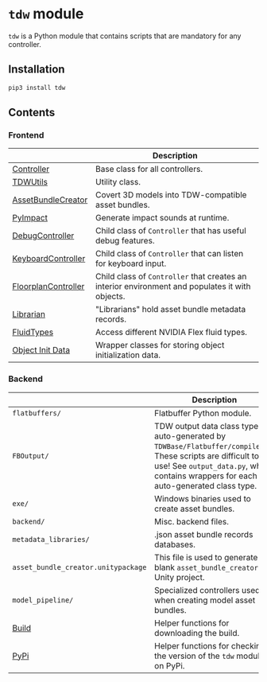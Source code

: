 # `tdw` module

`tdw` is a Python module that contains scripts that are mandatory for any controller.

## Installation

```bash
pip3 install tdw
```

## Contents

### Frontend

|                                                              | Description                                                  |
| ------------------------------------------------------------ | ------------------------------------------------------------ |
| [Controller](https://github.com/threedworld-mit/tdw/blob/master/Documentation/python/controller.md) | Base class for all controllers.                              |
| [TDWUtils](https://github.com/threedworld-mit/tdw/blob/master/Documentation/python/tdw_utils.md) | Utility class.                                               |
| [AssetBundleCreator](https://github.com/threedworld-mit/tdw/blob/master/Documentation/python/asset_bundle_creator.md) | Covert 3D models into TDW-compatible asset bundles.          |
| [PyImpact](https://github.com/threedworld-mit/tdw/blob/master/Documentation/python/py_impact.md) | Generate impact sounds at runtime.                           |
| [DebugController](https://github.com/threedworld-mit/tdw/blob/master/Documentation/python/debug_controller.md) | Child class of `Controller` that has useful debug features.  |
| [KeyboardController](keyboard_controller.md)                 | Child class of `Controller` that can listen for keyboard input. |
| [FloorplanController](floorplan_controller.md)               | Child class of `Controller` that creates an interior environment and populates it with objects. |
| [Librarian](https://github.com/threedworld-mit/tdw/blob/master/Documentation/python/librarian/librarian.md) | "Librarians" hold asset bundle metadata records.             |
| [FluidTypes](https://github.com/threedworld-mit/tdw/blob/master/Documentation/python/fluid_types.md) | Access different NVIDIA Flex fluid types.                    |
| [Object Init Data](object_init_data.md)                      | Wrapper classes for storing object initialization data.      |

### Backend

|                                                              | Description                                                  |
| ------------------------------------------------------------ | ------------------------------------------------------------ |
| `flatbuffers/`                                               | Flatbuffer Python module.                                    |
| `FBOutput/`                                                  | TDW output data class types auto-generated by `TDWBase/Flatbuffer/compile.py`. These scripts are difficult to use! See `output_data.py`, which contains wrappers for each auto-generated class type. |
| `exe/`                                                       | Windows binaries used to create asset bundles.               |
| `backend/`                                                   | Misc. backend files.                                         |
| `metadata_libraries/`                                        | .json asset bundle records databases.                        |
| `asset_bundle_creator.unitypackage`                          | This file is used to generate a blank `asset_bundle_creator` Unity project. |
| `model_pipeline/`                                            | Specialized controllers used when creating model asset bundles. |
| [Build](https://github.com/threedworld-mit/tdw/blob/master/Documentation/python/build.md) | Helper functions for downloading the build.                  |
| [PyPi](https://github.com/threedworld-mit/tdw/blob/master/Documentation/python/pypi.md) | Helper functions for checking the version of the `tdw` module on PyPi. |
